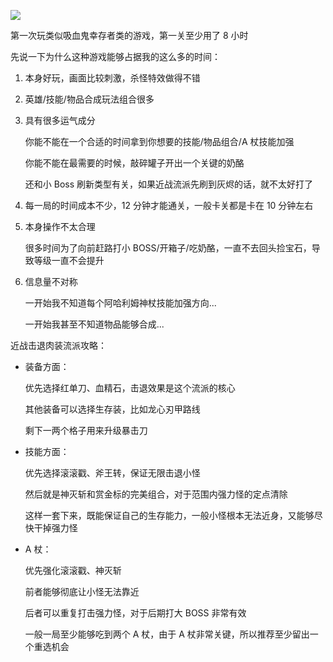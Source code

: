 ![](/images/DOTA2-荆棘之巢第一层.png.avif)

第一次玩类似吸血鬼幸存者类的游戏，第一关至少用了 8 小时

先说一下为什么这种游戏能够占据我的这么多的时间：

1. 本身好玩，画面比较刺激，杀怪特效做得不错

2. 英雄/技能/物品合成玩法组合很多

3. 具有很多运气成分
   
   你能不能在一个合适的时间拿到你想要的技能/物品组合/A 杖技能加强
   
   你能不能在最需要的时候，敲碎罐子开出一个关键的奶酪

   还和小 Boss 刷新类型有关，如果近战流派先刷到灰烬的话，就不太好打了

4. 每一局的时间成本不少，12 分钟才能通关，一般卡关都是卡在 10 分钟左右

5. 本身操作不太合理
   
   很多时间为了向前赶路打小 BOSS/开箱子/吃奶酪，一直不去回头捡宝石，导致等级一直不会提升

6. 信息量不对称
   
   一开始我不知道每个阿哈利姆神杖技能加强方向... 

   一开始我甚至不知道物品能够合成... 

近战击退肉装流派攻略：

- 装备方面：
  
  优先选择红单刀、血精石，击退效果是这个流派的核心

  其他装备可以选择生存装，比如龙心刃甲路线

  剩下一两个格子用来升级暴击刀

- 技能方面：
  
  优先选择滚滚戳、斧王转，保证无限击退小怪

  然后就是神灭斩和赏金标的完美组合，对于范围内强力怪的定点清除

  这样一套下来，既能保证自己的生存能力，一般小怪根本无法近身，又能够尽快干掉强力怪

- A 杖：
  
  优先强化滚滚戳、神灭斩

  前者能够彻底让小怪无法靠近
  
  后者可以重复打击强力怪，对于后期打大 BOSS 非常有效
  
  一般一局至少能够吃到两个 A 杖，由于 A 杖非常关键，所以推荐至少留出一个重选机会